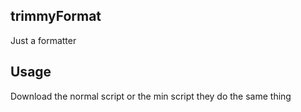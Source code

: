 ## trimmyFormat
Just a formatter
## Usage
Download the normal script or the min script they do the same thing

<script src="./trimmyFormat.js">
<script src="./trimmyFormat.min.js">

## Why
my friend theta needed this for their game
